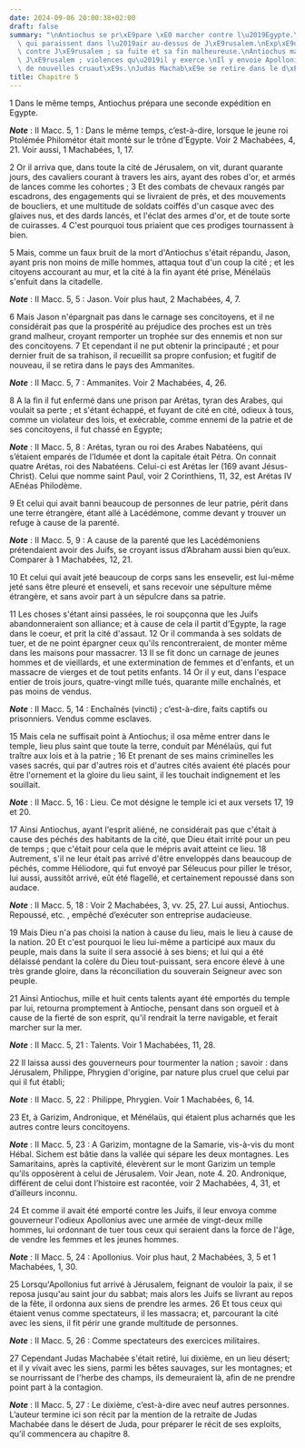 ```yaml
---
date: 2024-09-06 20:00:38+02:00
draft: false
summary: "\nAntiochus se pr\xE9pare \xE0 marcher contre l\u2019Egypte.\nProdiges effrayants\
  \ qui paraissent dans l\u2019air au-dessus de J\xE9rusalem.\nExp\xE9dition de Jason\
  \ contre J\xE9rusalem ; sa fuite et sa fin malheureuse.\nAntiochus marche contre\
  \ J\xE9rusalem ; violences qu\u2019il y exerce.\nIl y envoie Apollonius, qui exerce\
  \ de nouvelles cruaut\xE9s.\nJudas Machab\xE9e se retire dans le d\xE9sert.\n"
title: Chapitre 5
---
```





1 Dans le même temps, Antiochus prépara une seconde expédition en Egypte.

***Note*** :  II Macc. 5, 1 : Dans le même temps, c’est-à-dire, lorsque le jeune roi Ptolémée Philométor était monté sur le trône d’Egypte. Voir 2 Machabées, 4, 21. Voir aussi, 1 Machabées, 1, 17.

2 Or il arriva que, dans toute la cité de Jérusalem, on vit, durant quarante jours, des cavaliers courant à travers les airs, ayant des robes d'or, et armés de lances comme les cohortes ; 3 Et des combats de chevaux rangés par escadrons, des engagements qui se livraient de près, et des mouvements de boucliers, et une multitude de soldats coiffés d'un casque avec des glaives nus, et des dards lancés, et l'éclat des armes d'or, et de toute sorte de cuirasses. 4 C'est pourquoi tous priaient que ces prodiges tournassent à bien.


5 Mais, comme un faux bruit de la mort d'Antiochus s'était répandu, Jason, ayant pris non moins de mille hommes, attaqua tout d'un coup la cité ; et les citoyens accourant au mur, et la cité à la fin ayant été prise, Ménélaüs s'enfuit dans la citadelle.

***Note*** :  II Macc. 5, 5 : Jason. Voir plus haut, 2 Machabées, 4, 7.

6 Mais Jason n'épargnait pas dans le carnage ses concitoyens, et il ne considérait pas que la prospérité au préjudice des proches est un très grand malheur, croyant remporter un trophée sur des ennemis et non sur des concitoyens. 7 Et cependant il ne put obtenir la principauté ; et pour dernier fruit de sa trahison, il recueillit sa propre confusion; et fugitif de nouveau, il se retira dans le pays des Ammanites.

***Note*** :  II Macc. 5, 7 : Ammanites. Voir 2 Machabées, 4, 26.

8 A la fin il fut enfermé dans une prison par Arétas, tyran des Arabes, qui voulait sa perte ; et s'étant échappé, et fuyant de cité en cité, odieux à tous, comme un violateur des lois, et exécrable, comme ennemi de la patrie et de ses concitoyens, il fut chassé en Egypte;

***Note*** :  II Macc. 5, 8 : Arétas, tyran ou roi des Arabes Nabatéens, qui s’étaient emparés de l’Idumée et dont la capitale était Pétra. On connait quatre Arétas, roi des Nabatéens. Celui-ci est Arétas Ier (169 avant Jésus-Christ). Celui que nomme saint Paul, voir 2 Corinthiens, 11, 32, est Arétas IV AEnéas Philodème.

9 Et celui qui avait banni beaucoup de personnes de leur patrie, périt dans une terre étrangère, étant allé à Lacédémone, comme devant y trouver un refuge à cause de la parenté.

***Note*** :  II Macc. 5, 9 : A cause de la parenté que les Lacédémoniens prétendaient avoir des Juifs, se croyant issus d’Abraham aussi bien qu’eux. Comparer à 1 Machabées, 12, 21.

10 Et celui qui avait jeté beaucoup de corps sans les ensevelir, est lui-même jeté sans être pleuré et enseveli, et sans recevoir une sépulture même étrangère, et sans avoir part à un sépulcre dans sa patrie.


11 Les choses s'étant ainsi passées, le roi soupçonna que les Juifs abandonneraient son alliance; et à cause de cela il partit d'Egypte, la rage dans le coeur, et prit la cité d'assaut. 12 Or il commanda à ses soldats de tuer, et de ne point épargner ceux qu'ils rencontreraient, de monter même dans les maisons pour massacrer. 13 Il se fit donc un carnage de jeunes hommes et de vieillards, et une extermination de femmes et d'enfants, et un massacre de vierges et de tout petits enfants. 14 Or il y eut, dans l'espace entier de trois jours, quatre-vingt mille tués, quarante mille enchaînés, et pas moins de vendus.

***Note*** :  II Macc. 5, 14 : Enchaînés (vincti) ; c’est-à-dire, faits captifs ou prisonniers. Vendus comme esclaves.

15 Mais cela ne suffisait point à Antiochus; il osa même entrer dans le temple, lieu plus saint que toute la terre, conduit par Ménélaüs, qui fut traître aux lois et à la patrie ; 16 Et prenant de ses mains criminelles les vases sacrés, qui par d'autres rois et d'autres cités avaient été placés pour être l'ornement et la gloire du lieu saint, il les touchait indignement et les souillait.

***Note*** :  II Macc. 5, 16 : Lieu. Ce mot désigne le temple ici et aux versets 17, 19 et 20.

17 Ainsi Antiochus, ayant l'esprit aliéné, ne considérait pas que c'était à cause des péchés des habitants de la cité, que Dieu était irrité pour un peu de temps ; que c'était pour cela que le mépris avait atteint ce lieu. 18 Autrement, s'il ne leur était pas arrivé d'être enveloppés dans beaucoup de péchés, comme Héliodore, qui fut envoyé par Séleucus pour piller le trésor, lui aussi, aussitôt arrivé, eût été flagellé, et certainement repoussé dans son audace.

***Note*** :  II Macc. 5, 18 : Voir 2 Machabées, 3, vv. 25, 27. Lui aussi, Antiochus. Repoussé, etc. , empêché d’exécuter son entreprise audacieuse.

19 Mais Dieu n'a pas choisi la nation à cause du lieu, mais le lieu à cause de la nation. 20 Et c'est pourquoi le lieu lui-même a participé aux maux du peuple, mais dans la suite il sera associé à ses biens; et lui qui a été délaissé pendant la colère du Dieu tout-puissant, sera encore élevé à une très grande gloire, dans la réconciliation du souverain Seigneur avec son peuple.


21 Ainsi Antiochus, mille et huit cents talents ayant été emportés du temple par lui, retourna promptement à Antioche, pensant dans son orgueil et à cause de la fierté de son esprit, qu'il rendrait la terre navigable, et ferait marcher sur la mer.

***Note*** :  II Macc. 5, 21 : Talents. Voir 1 Machabées, 11, 28.

22 Il laissa aussi des gouverneurs pour tourmenter la nation ; savoir : dans Jérusalem, Philippe, Phrygien d'origine, par nature plus cruel que celui par qui il fut établi;

***Note*** :  II Macc. 5, 22 : Philippe, Phrygien. Voir 1 Machabées, 6, 14.

23 Et, à Garizim, Andronique, et Ménélaüs, qui étaient plus acharnés que les autres contre leurs concitoyens.

***Note*** :  II Macc. 5, 23 : A Garizim, montagne de la Samarie, vis-à-vis du mont Hébal. Sichem est bâtie dans la vallée qui sépare les deux montagnes. Les Samaritains, après la captivité, élevèrent sur le mont Garizim un temple qu’ils opposèrent à celui de Jérusalem. Voir Jean, note 4. 20. Andronique, différent de celui dont l’histoire est racontée, voir 2 Machabées, 4, 31, et d’ailleurs inconnu.

24 Et comme il avait été emporté contre les Juifs, il leur envoya comme gouverneur l'odieux Apollonius avec une armée de vingt-deux mille hommes, lui ordonnant de tuer tous ceux qui seraient dans la force de l'âge, de vendre les femmes et les jeunes hommes.

***Note*** :  II Macc. 5, 24 : Apollonius. Voir plus haut, 2 Machabées, 3, 5 et 1 Machabées, 1, 30.

25 Lorsqu'Apollonius fut arrivé à Jérusalem, feignant de vouloir la paix, il se reposa jusqu'au saint jour du sabbat; mais alors les Juifs se livrant au repos de la fête, il ordonna aux siens de prendre les armes. 26 Et tous ceux qui étaient venus comme spectateurs, il les massacra; et, parcourant la cité avec les siens, il fit périr une grande multitude de personnes.

***Note*** :  II Macc. 5, 26 : Comme spectateurs des exercices militaires.


27 Cependant Judas Machabée s'était retiré, lui dixième, en un lieu désert; et il y vivait avec les siens, parmi les bêtes sauvages, sur les montagnes; et se nourrissant de l'herbe des champs, ils demeuraient là, afin de ne prendre point part à la contagion.

***Note*** :  II Macc. 5, 27 : Le dixième, c’est-à-dire avec neuf autres personnes. L’auteur termine ici son récit par la mention de la retraite de Judas Machabée dans le désert de Juda, pour préparer le récit de ses exploits, qu’il commencera au chapitre 8.

